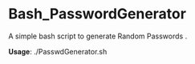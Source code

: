# Bash_PasswordGenerator
A simple bash script to generate Random Passwords .

𝐔𝐬𝐚𝐠𝐞: ./PasswdGenerator.sh 
